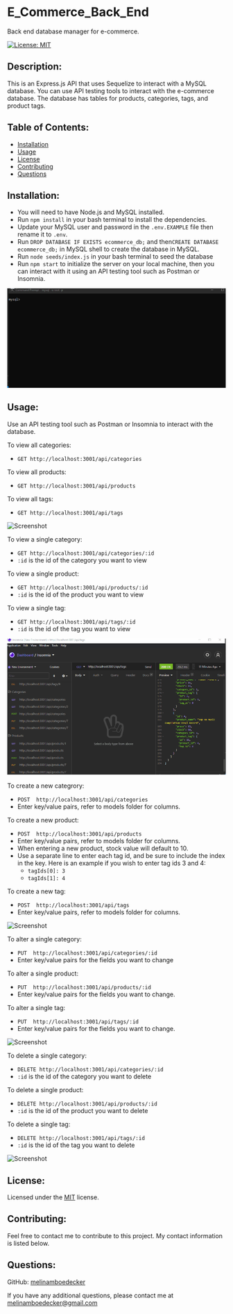 # E_Commerce_Back_End
Back end database manager for e-commerce.  

[![License: MIT](https://img.shields.io/badge/License-MIT-yellow.svg)](https://opensource.org/licenses/MIT) 

## Description: 
This is an Express.js API that uses Sequelize to interact with a MySQL database. You can use API testing tools to interact with the e-commerce database. The database has tables for products, categories, tags, and product tags.

## Table of Contents: 
* [Installation](#installation)
* [Usage](#usage) 
* [License](#license) 
* [Contributing](#contributing) 
* [Questions](#questions) 

## Installation: 
* You will need to have Node.js and MySQL installed. 
* Run ```npm install``` in your bash terminal to install the dependencies.
* Update your MySQL user and password in the ``` .env.EXAMPLE ``` file then rename it to ``` .env ```. 
* Run ```DROP DATABASE IF EXISTS ecommerce_db;``` and then```CREATE DATABASE ecommerce_db;``` in MySQL shell to create the database in MySQL. 
* Run ```node seeds/index.js``` in your bash terminal to seed the database
* Run ```npm start``` to initialize the server on your local machine, then you can interact with it using an API testing tool such as Postman or Insomnia.  

![Screenshot](assets/databaseCreateSeedandStartServer.gif)

## Usage: 
  
Use an API testing tool such as Postman or Insomnia to interact with the database.  
 
To view all categories:
  * ```GET http://localhost:3001/api/categories```

To view all products:
  * ```GET http://localhost:3001/api/products```

To view all tags:
  * ```GET http://localhost:3001/api/tags```

![Screenshot](assets/GETroutes_all.gif)

To view a single category:
  * ```GET http://localhost:3001/api/categories/:id```
  * ```:id``` is the id of the category you want to view

To view a single product: 
  * ```GET http://localhost:3001/api/products/:id```
  * ```:id``` is the id of the product you want to view

To view a single tag:
  * ```GET http://localhost:3001/api/tags/:id```
  * ```:id``` is the id of the tag you want to view

![Screenshot](assets/GETroutes_individual.gif)

To create a new categrory:
  * ```POST  http://localhost:3001/api/categories```
  * Enter key/value pairs, refer to models folder for columns.

To create a new product:
  * ```POST  http://localhost:3001/api/products```
  * Enter key/value pairs, refer to models folder for columns.
  * When entering a new product, stock value will default to 10.
  * Use a separate line to enter each tag id, and be sure to include the index in the key. Here is an example if you wish to enter tag ids 3 and 4:
     * ```tagIds[0]: 3```
     * ```tagIds[1]: 4```

To create a new tag:
  * ```POST  http://localhost:3001/api/tags```
  * Enter key/value pairs, refer to models folder for columns.

![Screenshot](assets/POSTroutes.gif)

To alter a single category:
  * ```PUT  http://localhost:3001/api/categories/:id```
  * Enter key/value pairs for the fields you want to change

To alter a single product:
  * ```PUT  http://localhost:3001/api/products/:id```
  * Enter key/value pairs for the fields you want to change.

To alter a single tag:
  * ```PUT  http://localhost:3001/api/tags/:id```
  * Enter key/value pairs for the fields you want to change.

![Screenshot](assets/PUTroutes.gif)

To delete a single category:
  * ```DELETE http://localhost:3001/api/categories/:id```
  *  ```:id``` is the id of the category you want to delete

To delete a single product:
  * ```DELETE http://localhost:3001/api/products/:id```
  *  ```:id``` is the id of the product you want to delete

To delete a single tag:
  * ```DELETE http://localhost:3001/api/tags/:id```
  *  ```:id``` is the id of the tag you want to delete

![Screenshot](assets/DELETEroutes.gif)


## License: 
Licensed under the [MIT](https://opensource.org/licenses/MIT) license. 

## Contributing: 
Feel free to contact me to contribute to this project. My contact information is listed below.

## Questions: 
GitHub: [melinamboedecker](https://github.com/melinamboedecker) 

If you have any additional questions, please contact me at melinamboedecker@gmail.com